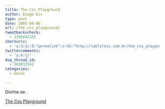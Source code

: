```yaml
---
title: The Css Playground
author: Diego Eis
type: post
date: 2005-04-06
url: /the_css_playground/
tweetbackscheck:
  - 1356042155
shorturls:
  - 'a:3:{s:9:"permalink";s:42:"http://tableless.com.br/the_css_playground";s:7:"tinyurl";s:26:"http://tinyurl.com/3p35jca";s:4:"isgd";s:19:"http://is.gd/yEpwHj";}'
twittercomments:
  - 'a:0:{}'
dsq_thread_id:
  - 503032542
categories:
  - Geral

---
```

Divirta-se
              
[The Css Playground][1]

 [1]: http://www.stunicholls.myby.co.uk/index.html